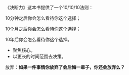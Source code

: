 《决断力》这本书提供了一个10/10/10法则：

10分钟之后你会怎么看待你这个选择；

10个月之后你会怎么看待你这个选择；

10年后你会怎么看待你这个选择。




- 聚焦核心。
- 以更长的时间范围去决策。



放弃：**如果一件事情你放弃了会后悔一辈子，你还会放弃么？**